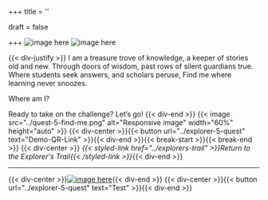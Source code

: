 +++
title = ''

draft = false

+++
![image here](../images/explorer-5.png#center)
![image here](../images/archive.png#center)

{{< div-justify >}}
I am a treasure trove of knowledge, a keeper of stories old and new.
Through doors of wisdom, past rows of silent guardians true.
Where students seek answers, and scholars peruse,
Find me where learning never snoozes.

Where am I?

Ready to take on the challenge? Let’s go!
{{< div-end >}}
{{< image src="../quest-5-find-me.png" alt="Responsive image" width="60%" height="auto" >}}
{{< div-center >}}{{< button url="../explorer-5-quest" text="Demo-QR-Link" >}}{{< div-end >}}{{< break-start >}}{{< break-end >}}
{{< div-center >}}
*{{< styled-link href="../explorers-trail" >}}Return to the Explorer's Trail{{< /styled-link >}}*{{< div-end >}}
___
{{< div-center >}}[![image here](../images/lost-icon.png#center)](../lost){{< div-end >}}
{{< div-center >}}{{< button url="../explorer-5-quest" text="Test" >}}{{< div-end >}}